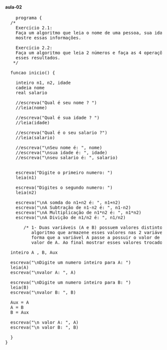 

#### aula-02

<pre>
    programa {
  /*
    Exercício 2.1:
    Faça um algoritmo que leia o nome de uma pessoa, sua idade e o seu salário e ao final
    mostre essas informações.

    Exercício 2.2:
    Faça um algoritmo que leia 2 números e faça as 4 operações matemáticas e mostre
    esses resultados.
   */

  funcao inicio() {

    inteiro n1, n2, idade 
    cadeia nome 
    real salario

    //escreva("Qual é seu nome ? ")
    //leia(nome)

    //escreva("Qual é sua idade ? ")
    //leia(idade)

    //escreva("Qual é o seu salario ?")
    //leia(salario)

    //escreva("\nSeu nome é: ", nome)
    //escreva("\nsua idade é: ", idade)
    //escreva("\nseu salario é: ", salario)


    escreva("Digite o primeiro numero: ")
    leia(n1)

    escreva("Digites o segundo numero: ")
    leia(n2)

    escreva("\nA somda do n1+n2 é: ", n1+n2)
    escreva("\nA Subtração de n1-n2 é: ", n1-n2)
    escreva("\nA Multiplicação de n1*n2 é: ", n1*n2)
    escreva("\nA Divição de n1/n2 é: ", n1/n2)

       /* 1- Duas variáveis (A e B) possuem valores distintos (A = 5 e B = 10, por exemplo). Crie um
          algoritmo que armazene esses valores nas 2 variáveis e efetue a troca de valores de
          forma que a variável A passe a possuir o valor de B e que a variável B passe a possuir o
          valor de A. Ao final mostrar esses valores trocados. */
          
  inteiro A , B, Aux

  escreva("\nDigite um numero inteiro para A: ")
  leia(A)
  escreva("\nvalor A: ", A)

  escreva("\nDigite um numero inteiro para B: ")
  leia(B)
  escreva("\nvalor B: ", B)

  Aux = A
  A = B
  B = Aux

  escreva("\n valor A: ", A)
  escreva("\n valor B: ", B)

  }
}

</pre>

